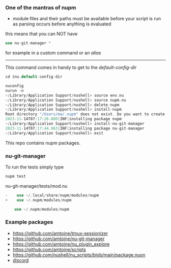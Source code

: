 
### One of the mantras of nupm

* module files and their paths must be available before your script is run as parsing occurs before anything is evaluated

this means that you can NOT have

```rust
use nu-git-manager *
```

for example in a custom command or an *alias*

---

This command comes in handy to get to the *default-config-dir*

```rust
cd $nu.default-config-dir   
```

```rust
nuconfig
nurun -n
~/Library/Application Support/nushell> source env.nu
~/Library/Application Support/nushell> source nupm.nu
~/Library/Application Support/nushell> delete-nupm
~/Library/Application Support/nushell> install-nupm
Root directory "/Users/ma/.nupm" does not exist. Do you want to create it? [y/n] y
2023-11-14T07:17:26.880|INF|installing package nupm
~/Library/Application Support/nushell> install-nu-git-manager
2023-11-14T07:17:44.963|INF|installing package nu-git-manager
~/Library/Application Support/nushell> exit
```

This repo contains nupm packages.

### nu-git-manager

To run the tests simply type

```rust
nupm test
```

nu-git-manager/tests/mod.nu

```rust
-    use ~/.local/share/nupm/modules/nupm
+    use ~/.nupm/modules/nupm
```

```rust
    use ~/.nupm/modules/nupm
```

### Example packages

* https://github.com/amtoine/tmux-sessionizer
* https://github.com/amtoine/nu-git-manager
* https://github.com/amtoine/nu_plugin_explore
* https://github.com/amtoine/scripts
* https://github.com/nushell/nu_scripts/blob/main/package.nuon
* [discord](https://discord.com/channels/601130461678272522/1112829613920505956/1172882159959281745)
